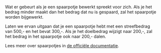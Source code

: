 Wat er gebeurt als je een spaarpotje bewerkt spreekt voor zich. Als je het bedrag minder maakt dan het bedrag dat nu is gespaard, zal het spaarpotje worden bijgewerkt.

Laten we ervan uitgaan dat je een spaarpotje hebt met een streefbedrag van 500,- en het bevat 300,-. Als je het doelbedrag wijzigt naar 200,-, zal het bedrag in het spaarpotje ook naar 200,- dalen.

Lees meer over spaarpotjes in [de officiële documentatie](https://firefly-iii.readthedocs.io/en/latest/advanced/piggies.html).